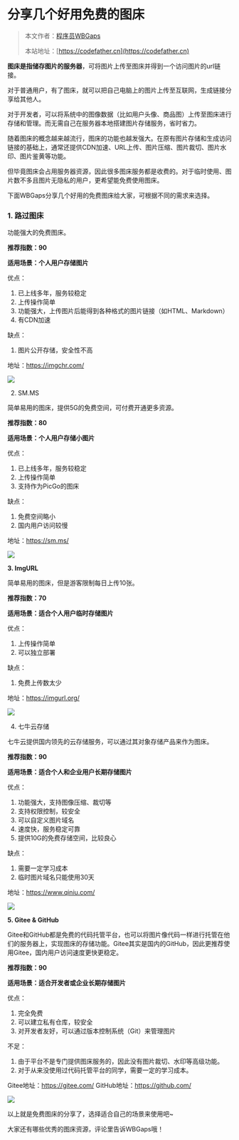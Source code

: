 # 分享几个好用免费的图床

> 本文作者：[程序员WBGaps](https://yuyuanweb.feishu.cn/wiki/Abldw5WkjidySxkKxU2cQdAtnah)
>
> 本站地址：[https://codefather.cn](https://codefather.cn)

**图床是指储存图片的服务器**，可将图片上传至图床并得到一个访问图片的url链接。

对于普通用户，有了图床，就可以把自己电脑上的图片上传至互联网，生成链接分享给其他人。

对于开发者，可以将系统中的图像数据（比如用户头像、商品图）上传至图床进行存储和管理。而无需自己在服务器本地搭建图片存储服务，省时省力。

随着图床的概念越来越流行，图床的功能也越发强大。在原有图片存储和生成访问链接的基础上，通常还提供CDN加速、URL上传、图片压缩、图片裁切、图片水印、图片鉴黄等功能。

但毕竟图床会占用服务器资源，因此很多图床服务都是收费的。对于临时使用、图片数不多且图片无隐私的用户，更希望能免费使用图床。

下面WBGaps分享几个好用的免费图床给大家，可根据不同的需求来选择。

### **1. 路过图床**

功能强大的免费图床。

**推荐指数：90**

**适用场景：个人用户存储图片**

优点：

1. 已上线多年，服务较稳定
2. 上传操作简单
3. 功能强大，上传图片后能得到各种格式的图片链接（如HTML、Markdown）
4. 有CDN加速

缺点：

1. 图片公开存储，安全性不高

地址：https://imgchr.com/

![](https://pic.yupi.icu/5563/202311090922113.png)

2. SM.MS

简单易用的图床，提供5G的免费空间，可付费开通更多资源。

**推荐指数：80**

**适用场景：个人用户存储小图片**

优点：

1. 已上线多年，服务较稳定
2. 上传操作简单
3. 支持作为PicGo的图床

缺点：

1. 免费空间略小
2. 国内用户访问较慢

地址：https://sm.ms/

![](https://pic.yupi.icu/5563/202311090922690.png)


**3. ImgURL**

简单易用的图床，但是游客限制每日上传10张。

**推荐指数：70**

**适用场景：适合个人用户临时存储图片**

优点：

1. 上传操作简单
2. 可以独立部署

缺点：

1. 免费上传数太少

地址：https://imgurl.org/

![](https://pic.yupi.icu/5563/202311090922911.png)

4. 七牛云存储

七牛云提供国内领先的云存储服务，可以通过其对象存储产品来作为图床。

**推荐指数：90**

**适用场景：适合个人和企业用户长期存储图片**

优点：

1. 功能强大，支持图像压缩、裁切等
2. 支持权限控制，较安全
3. 可以自定义图片域名
4. 速度快，服务稳定可靠
5. 提供10G的免费存储空间，比较良心

缺点：

1. 需要一定学习成本
2. 临时图片域名只能使用30天

地址：https://www.qiniu.com/

![](https://pic.yupi.icu/5563/202311090922718.png)

**5. Gitee & GitHub**

Gitee和GitHub都是免费的代码托管平台，也可以将图片像代码一样进行托管在他们的服务器上，实现图床的存储功能。Gitee其实是国内的GitHub，因此更推荐使用Gitee，国内用户访问速度更快更稳定。

**推荐指数：90** 

**适用场景：适合开发者或企业长期存储图片**

优点：

1. 完全免费
2. 可以建立私有仓库，较安全
3. 对开发者友好，可以通过版本控制系统（Git）来管理图片

不足：

1. 由于平台不是专门提供图床服务的，因此没有图片裁切、水印等高级功能。
2. 对于从来没使用过代码托管平台的同学，需要一定的学习成本。

Gitee地址：https://gitee.com/
GitHub地址：https://github.com/

![](https://pic.yupi.icu/5563/202311090922857.png)


以上就是免费图床的分享了，选择适合自己的场景来使用吧~

大家还有哪些优秀的图床资源，评论里告诉WBGaps哦！